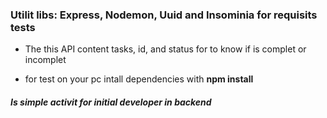 ### Utilit libs: Express, Nodemon, Uuid and Insominia for requisits tests
- The this API content tasks, id, and status for to know if is complet or incomplet

- for test on your pc intall dependencies with **npm install**
##### Is simple activit for initial developer in backend
